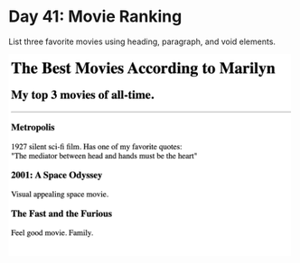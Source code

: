 # Day 41: Movie Ranking

List three favorite movies using heading, paragraph, and void elements.

<img src="https://github.com/marilynyi/100-days-of-code-python/blob/main/days-41-50/day-41/movie-ranking/index_output.png" width=500>